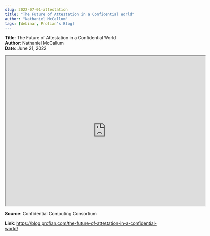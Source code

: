 ```yaml
---
slug: 2022-07-01-attestation
title: "The Future of Attestation in a Confidential World"  
author: "Nathaniel McCallum"
tags: [Webinar, Profian's Blog]
---
```


**Title**: The Future of Attestation in a Confidential World  
**Author**: Nathaniel McCallum  
**Date**: June 21, 2022   
  
<iframe src="https://www.youtube.com/embed/2TsyzSY5bPs" height="480" width="640" allowFullScreen></iframe>


**Source**: Confidential Computing Consortium

**Link**: https://blog.profian.com/the-future-of-attestation-in-a-confidential-world/